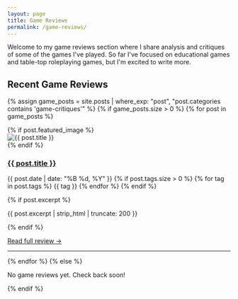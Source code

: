 ```yaml
---
layout: page
title: Game Reviews
permalink: /game-reviews/
---
```


Welcome to my game reviews section where I share analysis and critiques of some of the games I've played. So far I've focused on educational games and table-top roleplaying games, but I'm excited to write more.

## Recent Game Reviews

{% assign game_posts = site.posts | where_exp: "post", "post.categories contains 'game-critiques'" %}
{% if game_posts.size > 0 %}
{% for post in game_posts %}
<article class="game-review-preview">
{% if post.featured_image %}
<div class="featured-image">
<img src="{{ post.featured_image | relative_url }}" alt="{{ post.title }}" />
</div>
{% endif %}
<div class="review-content">
<h3><a href="{{ post.url | relative_url }}">{{ post.title }}</a></h3>
<p class="post-meta">
<time datetime="{{ post.date | date_to_xmlschema }}">{{ post.date | date: "%B %d, %Y" }}</time>
{% if post.tags.size > 0 %}
<span class="post-tags">
{% for tag in post.tags %}
<span class="tag">{{ tag }}</span>
{% endfor %}
</span>
{% endif %}
</p>
{% if post.excerpt %}
<p class="post-excerpt">{{ post.excerpt | strip_html | truncate: 200 }}</p>
{% endif %}
<p><a href="{{ post.url | relative_url }}" class="read-more">Read full review →</a></p>
</div>
</article>
<hr>
{% endfor %}
{% else %}
<p>No game reviews yet. Check back soon!</p>
{% endif %}
